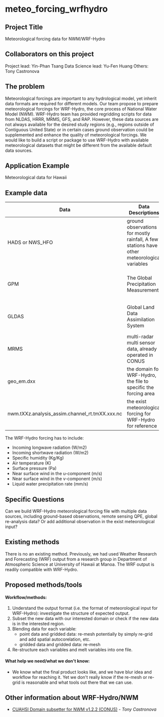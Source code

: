 # meteo_forcing_wrfhydro
## Project Title 
Meteorological forcing data for NWM/WRF-Hydro 

## Collaborators on this project 
Project lead: Yin-Phan Tsang
Data Science lead: Yu-Fen Huang 
Others: Tony Castronova



## The problem 
Meteorological forcings are important to any hydrological model, yet inherit data formats are required for different models. Our team propose to prepare meteorological forcings for WRF-Hydro, the core process of National Water Model (NWM). WRF-Hydro team has provided regridding scripts for data from NLDAS, HRRR, MRMS, GFS, and RAP. However, these data sources are not always available for the desired study regions (e.g., regions outside of Contiguous United State) or in certain cases ground observation could be supplemented and enhance the quality of meteorological forcings. We would like to build a script or package to use WRF-Hydro with available meteorological datasets that might be different from the available default data sources.

## Application Example
Meteorological data for Hawaii

## Example data

**Data** | **Data Descriptions** | **Resolution** | **Format** |
|---|---|---|---|
HADS or NWS_HFO | ground observations for mostly rainfall, A few stations have other meteorological variables | Spatial: NA; Temporal: 15-min to hourly | .txt or .csv |
GPM | The Global Precipitation Measurement | Spatial: 0.1 degree; Temporal: hourly | NetCDF4 |
GLDAS | Global Land Data Assimilation System | Spatial: 0.25 degree; Temporal: 3-hr | NetCDF4 |
MRMS | multi-radar multi sensor data, already operated in CONUS | Spatial: 1-km; Temporal: hourly | GRIB2 |
geo_em.dxx | the domain for WRF-Hydro, the file to specific the forcing area | Spatial: depends; Temporal: NA | NetCDF |
nwm.tXXz.analysis_assim.channel_rt.tmXX.xxx.nc | the exist meteorological forcing for WRF-Hydro for reference | Spatial: depends; Temporal: hourly | NetCDF |

The WRF-Hydro forcing has to include:
* Incoming longwave radiation (W/m2)
* Incoming shortwave radiation (W/m2)
* Specific humidity (Kg/Kg)
* Air temperature (K)
* Surface pressure (Pa)
* Near surface wind in the u-component (m/s)
* Near surface wind in the v-component (m/s)
* Liquid water precipitation rate (mm/s)

## Specific Questions
Can we build WRF-Hydro meteorological forcing file with multiple data sources, including ground-based observations, remote sensing QPE, global re-analysis data? Or add additional observation in the exist meteorological input?

## Existing methods
There is no an existing method. Previously, we had used Weather Research and Forecasting (WRF) output from a research group in Department of Atmospheric Science at University of Hawaii at Manoa. The WRF output is readily compatible with WRF-Hydro. 

## Proposed methods/tools
#### Workflow/methods:
1. Understand the output format (i.e. the format of meteorological input for WRF-Hydro): investigate the structure of expected output.
2. Subset the new data with our interested domain or check if the new data is in the interested region.
3. Blending data for each variable:
    * point data and gridded data: re-mesh potentially by simply re-grid and add spatial autocorelation, etc.
    * gridded data and gridded data: re-mesh
4. Re-structure each variables and melt variables into one file.

#### What help we need/what we don't know:
* We know what the final product looks like, and we have blur idea and workflow for reaching it. Yet we don't really know if the re-mesh or re-grid is reasonable and what tools out there that we can use.

## Other information about WRF-Hydro/NWM
* [CUAHSI Domain subsetter for NWM v1.2.2 (CONUS)](http://subset.cuahsi.org/) - *Tony Castronova*
